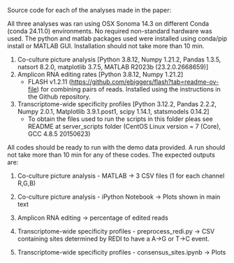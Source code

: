 Source code for each of the analyses made in the paper:

All three analyses was ran using OSX Sonoma 14.3 on different Conda (conda 24.11.0) environments. No required non-standard hardware was used.
The python and matlab packages used were installed using conda/pip install or MATLAB GUI. Installation should not take more than 10 min. 

1. Co-culture picture analysis [Python 3.8.12, Numpy 1.21.2,  Pandas 1.3.5, natsort 8.2.0, matplotlib 3.7.5,  MATLAB R2023b (23.2.0.2668659)]
2. Amplicon RNA editing rates [Python 3.8.12, Numpy 1.21.2]
   - FLASH v1.2.11 (https://github.com/ebiggers/flash?tab=readme-ov-file) for combining pairs of reads. Installed using the instructions in the Github repository. 
3. Transcriptome-wide specificity profiles [Python 3.12.2, Pandas 2.2.2, Numpy 2.0.1, Matplotlib 3.9.1.post1, scipy 1.14.1, statsmodels 0.14.2]
     - To obtain the files used to run the scripts in this folder pleas see README at server_scripts folder (CentOS Linux version = 7 (Core), GCC 4.8.5 20150623)


All codes should be ready to run with the demo data provided. A run should not take more than 10 min for any of these codes. The expected outputs are:

1. Co-culture picture analysis - MATLAB -> 3 CSV files (1 for each channel R,G,B)
2. Co-culture picture analysis - iPython Notebook -> Plots shown in main text

1. Amplicon RNA editing -> percentage of edited reads

1. Transcriptome-wide specificity profiles - preprocess_redi.py -> CSV containing sites determined by REDI to have a A->G or T->C event.
2. Transcriptome-wide specificity profiles - consensus_sites.ipynb -> Plots

